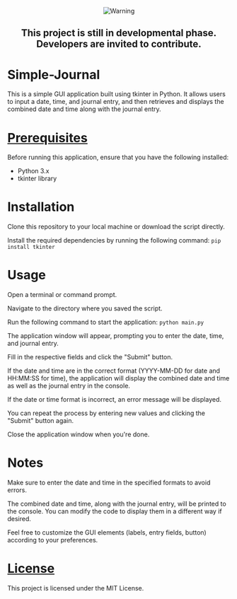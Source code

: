 <div align="center">

![Warning](https://via.placeholder.com/300x50/FF0000/FFFFFF?text=Warning)

## This project is still in developmental phase. Developers are invited to contribute.
 
 </div>

# Simple-Journal
This is a simple GUI application built using tkinter in Python. It allows users to input a date, time, and journal entry, and then retrieves and displays the combined date and time along with the journal entry.

# [Prerequisites](/REQUIREMENTS.txt)
Before running this application, ensure that you have the following installed:
- Python 3.x
- tkinter library

# Installation
Clone this repository to your local machine or download the script directly.

Install the required dependencies by running the following command:
```pip install tkinter```

# Usage
Open a terminal or command prompt.
 
Navigate to the directory where you saved the script.

Run the following command to start the application:
```python main.py```

The application window will appear, prompting you to enter the date, time, and journal entry.

Fill in the respective fields and click the "Submit" button.

If the date and time are in the correct format (YYYY-MM-DD for date and HH:MM:SS for time), the application will display the combined date and time as well as the journal entry in the console.

If the date or time format is incorrect, an error message will be displayed.

You can repeat the process by entering new values and clicking the "Submit" button again.

Close the application window when you're done.

# Notes
Make sure to enter the date and time in the specified formats to avoid errors.

The combined date and time, along with the journal entry, will be printed to the console. You can modify the code to display them in a different way if desired.

Feel free to customize the GUI elements (labels, entry fields, button) according to your preferences.

# [License](/LICENSE)
This project is licensed under the MIT License.

